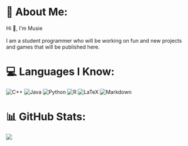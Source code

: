 # 💫 About Me:
Hi 👋, I'm Musie<br><br>I am a student programmer who will be working on fun and new projects and games that will be published here.


# 💻 Languages I Know:
![C++](https://img.shields.io/badge/c++-%2300599C.svg?style=flat&logo=c%2B%2B&logoColor=white) ![Java](https://img.shields.io/badge/java-%23ED8B00.svg?style=flat&logo=openjdk&logoColor=white) ![Python](https://img.shields.io/badge/python-3670A0?style=flat&logo=python&logoColor=ffdd54) ![R](https://img.shields.io/badge/r-%23276DC3.svg?style=flat&logo=r&logoColor=white) ![LaTeX](https://img.shields.io/badge/latex-%23008080.svg?style=flat&logo=latex&logoColor=white) ![Markdown](https://img.shields.io/badge/markdown-%23000000.svg?style=flat&logo=markdown&logoColor=white)
# 📊 GitHub Stats:
![](https://github-readme-stats.vercel.app/api?username=myehd&theme=nord&hide_border=false&include_all_commits=false&count_private=false)<br/>


<!-- Proudly created with GPRM ( https://gprm.itsvg.in ) -->

